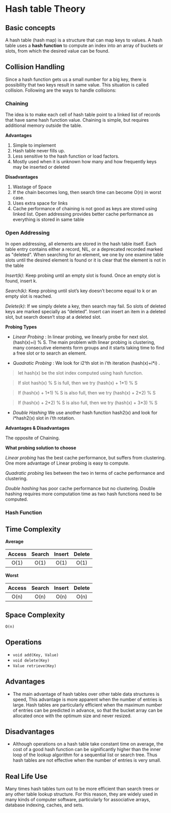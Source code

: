 # Hash table Theory

## Basic concepts

A hash table (hash map) is a structure that can map keys to values.
A hash table uses a **hash function** to compute an index into an array of buckets or slots, from which the desired value can be found.

## Collision Handling

Since a hash function gets us a small number for a big key, there is possibility that two keys result in same value.
This situation is called collision. Following are the ways to handle collisions:

### Chaining

The idea is to make each cell of hash table point to a linked list of records that have same hash function value.
Chaining is simple, but requires additional memory outside the table.

**Advantages**

1. Simple to implement
2. Hash table never fills up.
3. Less sensitive to the hash function or load factors.
4. Mostly used when it is unknown how many and how frequently keys may be inserted or deleted

**Disadvantages**

1. Wastage of Space
2. If the chain becomes long, then search time can become O(n) in worst case.
3. Uses extra space for links
4. Cache performance of chaining is not good as keys are stored using linked list.
Open addressing provides better cache performance as everything is stored in same table


### Open Addressing

In open addressing, all elements are stored in the hash table itself.
Each table entry contains either a record, NIL, or a deprecated recorded marked as "deleted".
When searching for an element, we one by one examine table slots until the desired element is found
or it is clear that the element is not in the table

*Insert(k)*: Keep probing until an empty slot is found.
Once an empty slot is found, insert k.

*Search(k)*: Keep probing until slot’s key doesn’t become equal to k or an empty slot is reached.

*Delete(k)*: If we simply delete a key, then search may fail. So slots of deleted keys are marked specially as “deleted”.
Insert can insert an item in a deleted slot, but search doesn’t stop at a deleted slot.

**Probing Types**

- *Linear Probing* : In linear probing, we linearly probe for next slot. (hash(x)+i) % S.
The main problem with linear probing is clustering, many consecutive elements form groups and it starts taking time to find a free slot or to search an element.

- *Quadratic Probing* :  We look for i2‘th slot in i’th iteration (hash(x)+i\*i) .

> let hash(x) be the slot index computed using hash function.

> If slot hash(x) % S is full, then we try (hash(x) + 1\*1) % S

> If (hash(x) + 1\*1) % S is also full, then we try (hash(x) + 2\*2) % S

> If (hash(x) + 2\*2) % S is also full, then we try (hash(x) + 3\*3) % S

- *Double Hashing* We use another hash function hash2(x) and look for i\*hash2(x) slot in i’th rotation.

**Advantages & Disadvantages**

The opposite of Chaining.

**What probing solution to choose**

*Linear probing* has the best cache performance, but suffers from clustering.
One more advantage of Linear probing is easy to compute.

*Quadratic probing* lies between the two in terms of cache performance and clustering.

*Double hashing* has poor cache performance but no clustering. Double hashing requires more computation time as two hash functions need to be computed.

### Hash Function

## Time Complexity

**Average**

| Access | Search | Insert | Delete |
|:-------:|:-------:|:-------:|:-------:|
| O(1) | O(1) | O(1) | O(1) |

**Worst**

| Access | Search | Insert | Delete |
|:-------:|:-------:|:-------:|:-------:|
| O(n) | O(n) | O(n) | O(n) |


## Space Complexity
`O(n)`

## Operations
- `void add(Key, Value)`
- `void delete(Key)`
- `Value retrieve(Key)`


## Advantages

- The main advantage of hash tables over other table data structures is speed,
This advantage is more apparent when the number of entries is large.
Hash tables are particularly efficient when the maximum number of entries can be predicted in advance,
so that the bucket array can be allocated once with the optimum size and never resized.


## Disadvantages

- Although operations on a hash table take constant time on average,
the cost of a good hash function can be significantly higher than the inner loop of the lookup algorithm for a sequential list or search tree.
Thus hash tables are not effective when the number of entries is very small.

## Real Life Use

Many times hash tables turn out to be more efficient than search trees or any other table lookup structure.
For this reason, they are widely used in many kinds of computer software, particularly for associative arrays,
database indexing, caches, and sets.
